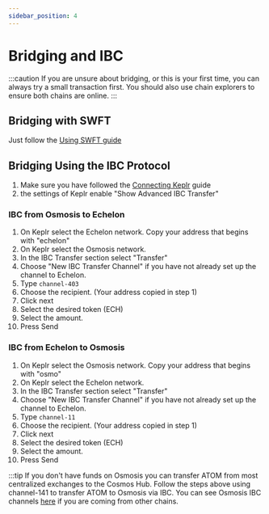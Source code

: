 ```yaml
---
sidebar_position: 4
---
```


# Bridging and IBC

:::caution
If you are unsure about bridging, or this is your first time, you can always try a small transaction first. You should also use chain explorers to ensure both chains are online. 
:::

## Bridging with SWFT
Just follow the [Using SWFT guide](/docs/echelon/buying-ech/swft)

## Bridging Using the IBC Protocol  
1. Make sure you have followed the [Connecting Keplr](/docs/echelon/wallet/keplr) guide
2. the settings of Keplr enable "Show Advanced IBC Transfer"

### IBC from Osmosis to Echelon
1. On Keplr select the Echelon network. Copy your address that begins with "echelon"
2. On Keplr select the Osmosis network. 
3. In the IBC Transfer section select "Transfer"
4. Choose "New IBC Transfer Channel" if you have not already set up the channel to Echelon. 
5. Type `channel-403`
6. Choose the recipient. (Your address copied in step 1)
7. Click next
8. Select the desired token (ECH)
9. Select the amount. 
10. Press Send 

### IBC from Echelon to Osmosis
1. On Keplr select the Osmosis network. Copy your address that begins with "osmo"
2. On Keplr select the Echelon network. 
3. In the IBC Transfer section select "Transfer"
4. Choose "New IBC Transfer Channel" if you have not already set up the channel to Echelon. 
5. Type `channel-11`
6. Choose the recipient. (Your address copied in step 1)
7. Click next
8. Select the desired token (ECH)
9. Select the amount. 
10. Press Send 

:::tip
If you don't have funds on Osmosis you can transfer ATOM from most centralized exchanges to the Cosmos Hub. Follow the steps above using channel-141 to transfer ATOM to Osmosis via IBC. You can see Osmosis IBC channels [here](https://info.osmosis.zone/ibc) if you are coming from other chains. 